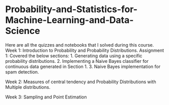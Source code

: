 # Probability-and-Statistics-for-Machine-Learning-and-Data-Science
Here are all the quizzes and notebooks that I solved during this course.
Week 1: Introduction to Probability and Probability Distributions.
Assignment 1: Covered the below sections:
			1. Generating data using a specific probability distributions.
			2. Implementing a Naive Bayes classifier for continuous data generated in Section 1.
			3. Naive Bayes implementation for spam detection.
			
Week 2: Measures of central tendency and Probability Distributions with Multiple distributions.

Week 3: Sampling and Point Estimation
